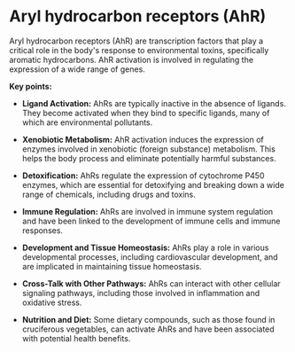# Aryl hydrocarbon receptors (AhR)

Aryl hydrocarbon receptors (AhR) are transcription factors that play a critical role in the body's response to environmental toxins, specifically aromatic hydrocarbons. AhR activation is involved in regulating the expression of a wide range of genes.

**Key points:**

* **Ligand Activation:** AhRs are typically inactive in the absence of ligands. They become activated when they bind to specific ligands, many of which are environmental pollutants.

* **Xenobiotic Metabolism:** AhR activation induces the expression of enzymes involved in xenobiotic (foreign substance) metabolism. This helps the body process and eliminate potentially harmful substances.

* **Detoxification:** AhRs regulate the expression of cytochrome P450 enzymes, which are essential for detoxifying and breaking down a wide range of chemicals, including drugs and toxins.

* **Immune Regulation:** AhRs are involved in immune system regulation and have been linked to the development of immune cells and immune responses.

* **Development and Tissue Homeostasis:** AhRs play a role in various developmental processes, including cardiovascular development, and are implicated in maintaining tissue homeostasis.

* **Cross-Talk with Other Pathways:** AhRs can interact with other cellular signaling pathways, including those involved in inflammation and oxidative stress.

* **Nutrition and Diet:** Some dietary compounds, such as those found in cruciferous vegetables, can activate AhRs and have been associated with potential health benefits.
